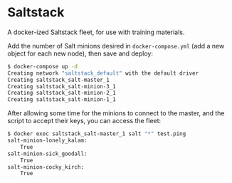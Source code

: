 Saltstack
=========

A docker-ized Saltstack fleet, for use with training materials. 

Add the number of Salt minions desired in `docker-compose.yml` (add a new object for each new node), then save and deploy:

```bash
$ docker-compose up -d                                                                            
Creating network "saltstack_default" with the default driver
Creating saltstack_salt-master_1
Creating saltstack_salt-minion-3_1
Creating saltstack_salt-minion-2_1
Creating saltstack_salt-minion-1_1
```
After allowing some time for the minions to connect to the master, and the script to accept their keys, you can access the fleet:

```bash
$ docker exec saltstack_salt-master_1 salt "*" test.ping                                          
salt-minion-lonely_kalam:
    True
salt-minion-sick_goodall:
    True
salt-minion-cocky_kirch:
    True
```
